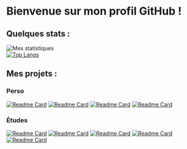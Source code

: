 # Bienvenue sur mon profil GitHub !
## Quelques stats :
![Mes statistiques](https://github-readme-stats.vercel.app/api?username=Fonkio&show_icons=true&theme=tokyonight&count_private=true)<br>
[![Top Langs](https://github-readme-stats.vercel.app/api/top-langs/?username=Fonkio&theme=tokyonight)](https://github.com/anuraghazra/github-readme-stats)

## Mes projets :
### Perso
[![Readme Card](https://github-readme-stats.vercel.app/api/pin/?username=MvWild&repo=launcher-mvwild&show_owner=true&theme=tokyonight)](https://github.com/MvWild/launcher-mvwild)
[![Readme Card](https://github-readme-stats.vercel.app/api/pin/?username=Fonkio&repo=IniciumBot&show_owner=true&theme=tokyonight)](https://github.com/Fonkio/IniciumBot)
[![Readme Card](https://github-readme-stats.vercel.app/api/pin/?username=Fonkio&repo=Gondran-Dorald&show_owner=true&theme=tokyonight)](https://github.com/Fonkio/Gondran-Dorald)
[![Readme Card](https://github-readme-stats.vercel.app/api/pin/?username=MvWild&repo=ImportHome&show_owner=true&theme=tokyonight)](https://github.com/MvWild/ImportHome)
### Études
[![Readme Card](https://github-readme-stats.vercel.app/api/pin/?username=55Evo&repo=Promesse&show_owner=true&theme=tokyonight)](https://github.com/55Evo/Promesse)
[![Readme Card](https://github-readme-stats.vercel.app/api/pin/?username=Fonkio&repo=Metaheuristique&show_owner=true&theme=tokyonight)](https://github.com/Fonkio/Metaheuristique)
[![Readme Card](https://github-readme-stats.vercel.app/api/pin/?username=Fonkio&repo=alertOCampus&show_owner=true&theme=tokyonight)](https://github.com/Fonkio/alertOCampus)
[![Readme Card](https://github-readme-stats.vercel.app/api/pin/?username=Fonkio&repo=Keyper&show_owner=true&theme=tokyonight)](https://github.com/Fonkio/Keyper)
[![Readme Card](https://github-readme-stats.vercel.app/api/pin/?username=Fonkio&repo=GestionEquipeSportive&show_owner=true&theme=tokyonight)](https://github.com/Fonkio/GestionEquipeSportive)
